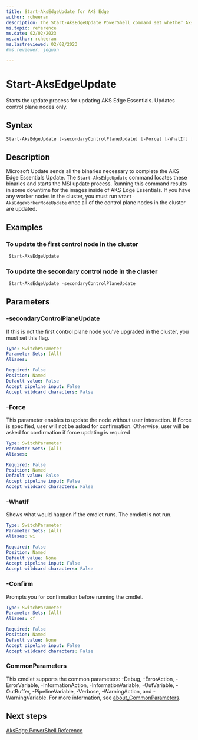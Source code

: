 ```yaml
---
title: Start-AksEdgeUpdate for AKS Edge
author: rcheeran
description: The Start-AksEdgeUpdate PowerShell command set whether AksEdge is allowed to upgrade the Kubernetes version on update.
ms.topic: reference
ms.date: 02/02/2023
ms.author: rcheeran 
ms.lastreviewed: 02/02/2023
#ms.reviewer: jeguan

---
```


# Start-AksEdgeUpdate

Starts the update process for updating AKS Edge Essentials. Updates control plane nodes only.

## Syntax

```powershell
Start-AksEdgeUpdate [-secondaryControlPlaneUpdate] [-Force] [-WhatIf] [-Confirm] [<CommonParameters>]
```

## Description

Microsoft Update sends all the binaries necessary to complete the AKS Edge Essentials Update. The `Start-AksEdgeUpdate` command locates these
binaries and starts the MSI update process. Running this command results in some downtime for the images inside of AKS Edge Essentials.
If you have any worker nodes in the cluster, you must run `Start-AksEdgeWorkerNodeUpdate` once all of the control plane nodes in the cluster are updated.


## Examples

### To update the first control node in the cluster

```powershell
 Start-AksEdgeUpdate 
```

### To update the secondary control node in the cluster

```powershell
 Start-AksEdgeUpdate -secondaryControlPlaneUpdate
```

## Parameters

### -secondaryControlPlaneUpdate

If this is not the first control plane node you've upgraded in the cluster, you must set this flag.

```yaml
Type: SwitchParameter
Parameter Sets: (All)
Aliases:

Required: False
Position: Named
Default value: False
Accept pipeline input: False
Accept wildcard characters: False
```

### -Force
This parameter enables to update the node without user interaction.
If Force is specified,
user will not be asked for confirmation.
Otherwise,
user will be asked for confirmation if force updating is required

```yaml
Type: SwitchParameter
Parameter Sets: (All)
Aliases:

Required: False
Position: Named
Default value: False
Accept pipeline input: False
Accept wildcard characters: False
```

### -WhatIf
Shows what would happen if the cmdlet runs.
The cmdlet is not run.

```yaml
Type: SwitchParameter
Parameter Sets: (All)
Aliases: wi

Required: False
Position: Named
Default value: None
Accept pipeline input: False
Accept wildcard characters: False
```

### -Confirm
Prompts you for confirmation before running the cmdlet.

```yaml
Type: SwitchParameter
Parameter Sets: (All)
Aliases: cf

Required: False
Position: Named
Default value: None
Accept pipeline input: False
Accept wildcard characters: False
```

### CommonParameters
This cmdlet supports the common parameters: -Debug, -ErrorAction, -ErrorVariable, -InformationAction, -InformationVariable, -OutVariable, -OutBuffer, -PipelineVariable, -Verbose, -WarningAction, and -WarningVariable. For more information, see [about_CommonParameters](http://go.microsoft.com/fwlink/?LinkID=113216).

## Next steps

[AksEdge PowerShell Reference](./index.md)
